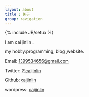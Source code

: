 ```yaml
---
layout: about
title : 关于
group: navigation
---
```

{% include JB/setup %}

I am cai jinlin .

my hobby:programming, blog ,website. 

Email:  1399534656@gmail.com

Twitter: [@caijinlin](https://twitter.com/caijinlin)

Github: [caijinlin](https://github.com/caijinlin)

wordpress: [caijinlin](http://caijinlin.tk)
